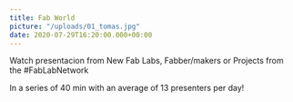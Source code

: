 ```yaml
---
title: Fab World
picture: "/uploads/01_tomas.jpg"
date: 2020-07-29T16:20:00.000+00:00
---
```


Watch presentacion from New Fab Labs, Fabber/makers or Projects from the #FabLabNetwork

In a series of 40 min with an average of 13 presenters per day!
